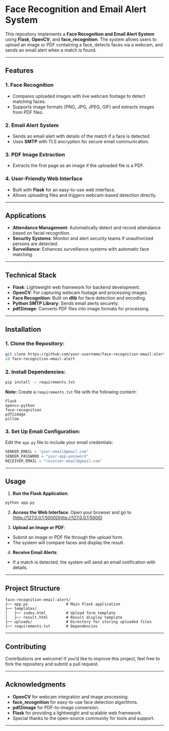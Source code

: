 
# Face Recognition and Email Alert System

This repository implements a **Face Recognition and Email Alert System** using **Flask**, **OpenCV**, and **face_recognition**. The system allows users to upload an image or PDF containing a face, detects faces via a webcam, and sends an email alert when a match is found.

---

## Features

### 1. **Face Recognition**
- Compares uploaded images with live webcam footage to detect matching faces.
- Supports image formats (PNG, JPG, JPEG, GIF) and extracts images from PDF files.

### 2. **Email Alert System**
- Sends an email alert with details of the match if a face is detected.
- Uses **SMTP** with TLS encryption for secure email communication.

### 3. **PDF Image Extraction**
- Extracts the first page as an image if the uploaded file is a PDF.

### 4. **User-Friendly Web Interface**
- Built with **Flask** for an easy-to-use web interface.
- Allows uploading files and triggers webcam-based detection directly.

---

## Applications

- **Attendance Management**: Automatically detect and record attendance based on facial recognition.
- **Security Systems**: Monitor and alert security teams if unauthorized persons are detected.
- **Surveillance**: Enhances surveillance systems with automatic face matching.

---

## Technical Stack

- **Flask**: Lightweight web framework for backend development.
- **OpenCV**: For capturing webcam footage and processing images.
- **Face Recognition**: Built on **dlib** for face detection and encoding.
- **Python SMTP Library**: Sends email alerts securely.
- **pdf2image**: Converts PDF files into image formats for processing.

---

## Installation

### 1. Clone the Repository:
```bash
git clone https://github.com/your-username/face-recognition-email-alert.git
cd face-recognition-email-alert
```

### 2. Install Dependencies:
```bash
pip install -r requirements.txt
```

**Note:** Create a `requirements.txt` file with the following content:
```
Flask
opencv-python
face-recognition
pdf2image
pillow
```

### 3. Set Up Email Configuration:
Edit the `app.py` file to include your email credentials:
```python
SENDER_EMAIL = "your-email@gmail.com"
SENDER_PASSWORD = "your-app-password"
RECEIVER_EMAIL = "receiver-email@gmail.com"
```

---

## Usage

1. **Run the Flask Application**:
```bash
python app.py
```

2. **Access the Web Interface**:
Open your browser and go to [http://127.0.0.1:5000](http://127.0.0.1:5000)

3. **Upload an Image or PDF**:
- Submit an image or PDF file through the upload form.
- The system will compare faces and display the result.

4. **Receive Email Alerts**:
- If a match is detected, the system will send an email notification with details.

---

## Project Structure

```
face-recognition-email-alert/
├── app.py                 # Main Flask application
├── templates/
│   ├── index.html         # Upload form template
│   ├── result.html        # Result display template
├── uploads/               # Directory for storing uploaded files
├── requirements.txt       # Dependencies
```

---

## Contributing

Contributions are welcome! If you’d like to improve this project, feel free to fork the repository and submit a pull request.

---

## Acknowledgments

- **OpenCV** for webcam integration and image processing.
- **face_recognition** for easy-to-use face detection algorithms.
- **pdf2image** for PDF-to-image conversion.
- **Flask** for providing a lightweight and scalable web framework.
- Special thanks to the open-source community for tools and support.

---
